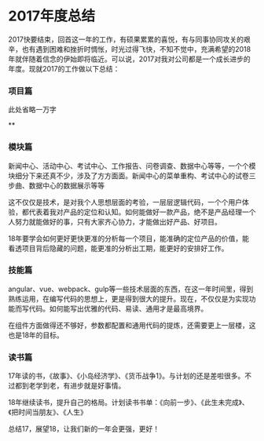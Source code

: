 # 2017年度总结

2017快要结束，回首这一年的工作，有硕果累累的喜悦，有与同事协同攻关的艰辛，也有遇到困难和挫折时惆怅，时光过得飞快，不知不觉中，充满希望的2018年就伴随着信念的伊始即将临近。可以说，2017对我对公司都是一个成长进步的年度。现就2017的工作做以下总结：

### 项目篇

此处省略一万字

**





### 模块篇

新闻中心、活动中心、考试中心、工作报告、问卷调查、数据中心等等，一个个模块细分下来还真不少，涉及了方方面面。新闻中心的菜单重构、考试中心的试卷三步曲、数据中心的数据展示等等

这不仅仅是技术，是对我个人思想层面的考验，一层层逻辑代码，一个个用户体验，都代表着我对产品的定位和认知。如何能做好一款产品，绝不是产品经理一个人努力就能做好的事，只有大家齐心协力，才能做出好产品、好项目。

18年要学会如何更好更快更准的分析每一个项目，能准确的定位产品的价值，能看透项目背后隐藏的问题，能更准的分析出工期，能更好的安排好工作。



### 技能篇

angular、vue、webpack、gulp等一些技术层面的东西，在这一年时间里，得到熟练运用，在编写代码的思想上，更是得到很大的提升。现在，不仅仅是为实现功能而写代码。如何能写出优雅的代码、易读、通用才是最高境界。

在组件方面做得还不够好，参数都配置和通用代码的提炼，还需要更上一层楼，这也是18年的目标。



### 读书篇

17年读的书，《故事》、《小岛经济学》、《货币战争1》。与计划的还是差啦很多。不过都到老学到老，有进步就是好事情。

18年继续读书，提升自己的格局。计划读书书单：《向前一步》、《此生未完成》、《把时间当朋友》、《人生》



总结17，展望18，让我们新的一年会更强，更好！









